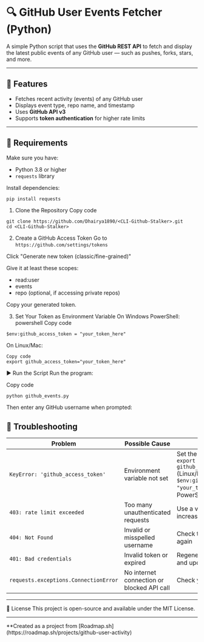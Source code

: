 # 🔍 GitHub User Events Fetcher (Python)

A simple Python script that uses the **GitHub REST API** to fetch and display the latest public events of any GitHub user — such as pushes, forks, stars, and more.

---

## 🚀 Features
- Fetches recent activity (events) of any GitHub user  
- Displays event type, repo name, and timestamp  
- Uses **GitHub API v3**  
- Supports **token authentication** for higher rate limits  

---

## 🧰 Requirements
Make sure you have:
- Python 3.8 or higher
- `requests` library

Install dependencies:
```bash
pip install requests
```
1. Clone the Repository
Copy code
```
git clone https://github.com/Dhairya1890/<CLI-Github-Stalker>.git
cd <CLI-Github-Stalker>
```
2. Create a GitHub Access Token
Go to ```https://github.com/settings/tokens```

Click "Generate new token (classic/fine-grained)"

Give it at least these scopes:
<ul>
<li>read:user</li>
<li>events</li>
<li>repo (optional, if accessing private repos)</li>
</ul>

Copy your generated token.

3. Set Your Token as Environment Variable
On Windows PowerShell:
powershell
Copy code
```
$env:github_access_token = "your_token_here"
```
On Linux/Mac:
```
Copy code
export github_access_token="your_token_here"
```
▶️ Run the Script
Run the program:

Copy code
```
python github_events.py
```
Then enter any GitHub username when prompted:

## 🧠 Troubleshooting

| Problem | Possible Cause | Solution |
|----------|----------------|-----------|
| `KeyError: 'github_access_token'` | Environment variable not set | Set the token using:<br>`export github_access_token="your_token_here"` (Linux/Mac) or `$env:github_access_token = "your_token_here"` (Windows PowerShell) |
| `403: rate limit exceeded` | Too many unauthenticated requests | Use a valid GitHub access token to increase the limit |
| `404: Not Found` | Invalid or misspelled username | Check the GitHub username and try again |
| `401: Bad credentials` | Invalid token or expired | Regenerate a new token from GitHub and update your environment variable |
| `requests.exceptions.ConnectionError` | No internet connection or blocked API call | Check your internet and retry |

<hr>
📜 License
This project is open-source and available under the MIT License.
<hr>
**Created as a project from [Roadmap.sh](https://roadmap.sh/projects/github-user-activity)
